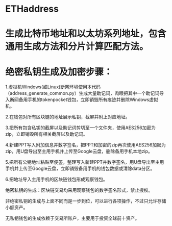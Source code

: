# ETHaddress
# 生成比特币地址和以太坊系列地址，包含通用生成方法和分片计算匹配方法。
# 绝密私钥生成及加密步骤：
1.虚拟机Windows(或Linux)断网环境使用本代码（address_generate_common.py）生成大量助记词，肉眼把其中一个助记词导入断网备用手机的tokenpocket钱包，立即销毁所有痕迹并删除Windows虚拟机。

2.在钱包对所有区块链的地址展示私钥，截屏并附上对应地址。

3.把所有包含私钥的截屏以及助记词剪切至一个文件夹，使用AES256加密为zip，立即销毁所有相关截屏以及助记词。

4.新建PPT写入附加信息并数字签名，把PPT和加密的zip再次使用AES256加密为zip，用U盘导出至主用手机并上传至Google云盘，删除备用手机本地zip。

5.把所有公钥地址粘贴至便签，整理写入新建PPT并数字签名，用U盘导出至主用手机并上传至Google云盘，立即销毁备用手机的钱包数据或清除data分区。

6.把地址导入主用手机的区块链钱包形成观察钱包。

绝密私钥的生成：区块链交易均采用观察钱包的数字签名形式，禁止授权。

非绝密私钥的生成与上面不同而是一步到位，可以进行各项操作，不过只允许存储小额资产。

无私钥钱包的生成依赖于交易所账户，主要用于投资全球前十资产。
